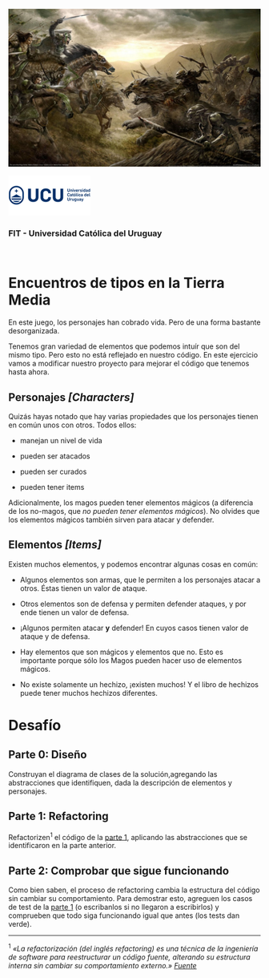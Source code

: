 ![Banner](./Assets/banner.jpeg)

![UCU](https://github.com/ucudal/PII_Conceptos_De_POO/raw/master/Assets/logo-ucu.png)

### FIT - Universidad Católica del Uruguay

<br>

# Encuentros de tipos en la Tierra Media

En este juego, los personajes han cobrado vida. Pero de una forma bastante desorganizada. 

Tenemos gran variedad de elementos que podemos intuír que son del mismo tipo. Pero esto no está reflejado en nuestro código. En este ejercicio vamos a modificar nuestro proyecto para mejorar el código que tenemos hasta ahora. 

## Personajes _[Characters]_

Quizás hayas notado que hay varias propiedades que los personajes tienen en común unos con otros. Todos ellos:

- manejan un nivel de vida

- pueden ser atacados

- pueden ser curados

- pueden tener items

Adicionalmente, los magos pueden tener elementos mágicos (a diferencia de los no-magos, que _no pueden tener elementos mágicos_). No olvides que los elementos mágicos también sirven para atacar y defender.

## Elementos _[Items]_

Existen muchos elementos, y podemos encontrar algunas cosas en común:

- Algunos elementos son armas, que le permiten a los personajes atacar a otros. Éstas tienen un valor de ataque.

- Otros elementos son de defensa y permiten defender ataques, y por ende tienen un valor de defensa.

- ¡Algunos permiten atacar **y** defender! En cuyos casos tienen valor de ataque y de defensa.

- Hay elementos que son mágicos y elementos que no. Esto es importante porque sólo los Magos pueden hacer uso de elementos mágicos.

- No existe solamente un hechizo, ¡existen muchos! Y el libro de hechizos puede tener muchos hechizos diferentes.

# Desafío

## Parte 0: Diseño

Construyan el diagrama de clases de la solución,agregando las abstracciones que identifiquen, dada
la descripción de elementos y personajes.

## Parte 1: Refactoring

Refactorizen<sup>1</sup> el código de la [parte 1](https://github.com/ucudal/PII_RoleplayGame_1_Start),
aplicando las abstracciones que se identificaron en la parte anterior.


## Parte 2: Comprobar que sigue funcionando

Como bien saben, el proceso de refactoring cambia la estructura del código sin cambiar su comportamiento. Para demostrar esto, agreguen los casos de test de la [parte 1](https://github.com/ucudal/PII_RoleplayGame_1_Start#parte-4-testing) (o escribanlos si no llegaron a escribirlos) y comprueben que todo siga funcionando igual que antes (los tests dan verde).


*******

<sup>1</sup> _«La refactorización (del inglés refactoring) es una técnica de la ingeniería de software para reestructurar un código fuente, alterando su estructura interna sin cambiar su comportamiento externo.» [Fuente](https://es.wikipedia.org/wiki/Refactorizaci%C3%B3n)_
